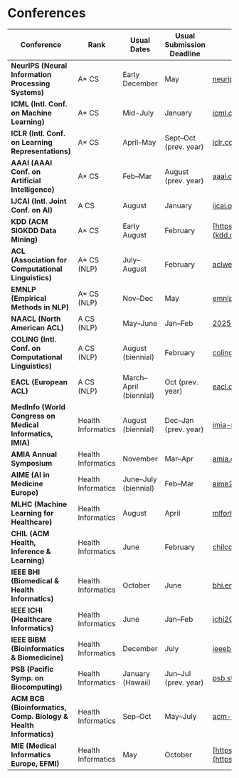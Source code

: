 #  Conferences

| Conference | Rank | Usual Dates | Usual Submission Deadline | Link                                                                             |
|------------|------|-------------|----------------------------|----------------------------------------------------------------------------------|
| **NeurIPS (Neural Information Processing Systems)** | A* CS | Early December | May | [neurips.cc](https://neurips.cc)                                                 |
| **ICML (Intl. Conf. on Machine Learning)** | A* CS | Mid-July | January | [icml.cc](https://icml.cc)                                                       |
| **ICLR (Intl. Conf. on Learning Representations)** | A* CS | April–May | Sept–Oct (prev. year) | [iclr.cc](https://iclr.cc)                                                       |
| **AAAI (AAAI Conf. on Artificial Intelligence)** | A* CS | Feb–Mar | August (prev. year) | [aaai.cc](https://aaai.org/conference/aaai/)*                                    |
| **IJCAI (Intl. Joint Conf. on AI)** | A CS | August | January | [ijcai.org](https://www.ijcai.org)                                               |
| **KDD (ACM SIGKDD Data Mining)** | A* CS | Early August | February | [https://kdd2025.kdd.org](kdd.org)                                               |
| **ACL (Association for Computational Linguistics)** | A* CS (NLP) | July–August | February | [aclweb.org](https://www.aclweb.org/portal/acl)                                  |
| **EMNLP (Empirical Methods in NLP)** | A* CS (NLP) | Nov–Dec | May | [emnlp.org](https://2025.emnlp.org)                                              |
| **NAACL (North American ACL)** | A CS (NLP) | May–June | Jan–Feb | [2025 NAACL site](https://2025.naacl.org/)  |
| **COLING (Intl. Conf. on Computational Linguistics)** | A CS (NLP) | August (biennial) | February | [coling2025.org](https://coling2025.org)                                 |
| **EACL (European ACL)** | A CS (NLP) | March–April (biennial) | Oct (prev. year) | [eacl.org](https://2024.eacl.org)                                                |
| **MedInfo (World Congress on Medical Informatics, IMIA)** | Health Informatics | August (biennial) | Dec–Jan (prev. year) | [imia-medinfo.org](https://imia-medinfo.org)                                     |
| **AMIA Annual Symposium** | Health Informatics | November | Mar–Apr | [amia.org](https://amia.org/amia2024annual)                                      |
| **AIME (AI in Medicine Europe)** | Health Informatics | June–July (biennial) | Feb–Mar | [aime25.unipv.it](https://aime25.unipv.it)                                       |
| **MLHC (Machine Learning for Healthcare)** | Health Informatics | August | April | [mlforhc.org](https://www.mlforhc.org)                                           |
| **CHIL (ACM Health, Inference & Learning)** | Health Informatics | June | February | [chilconference.org](https://www.chilconference.org)                             |
| **IEEE BHI (Biomedical & Health Informatics)** | Health Informatics | October | June | [bhi.embs.org](https://bhi.embs.org/2025)                                        |
| **IEEE ICHI (Healthcare Informatics)** | Health Informatics | June | Jan–Feb | [ichi2024.i3s.unice.fr](https://ichi2024.i3s.unice.fr)                           |
| **IEEE BIBM (Bioinformatics & Biomedicine)** | Health Informatics | December | July | [ieeebibm.org](https://ieeebibm.org)                                             |
| **PSB (Pacific Symp. on Biocomputing)** | Health Informatics | January (Hawaii) | Jun–Jul (prev. year) | [psb.stanford.edu](https://psb.stanford.edu)                                     |
| **ACM BCB (Bioinformatics, Comp. Biology & Health Informatics)** | Health Informatics | Sep–Oct | May–July | [acm-bcb.org](https://acm-bcb.org)                                               |
| **MIE (Medical Informatics Europe, EFMI)** | Health Informatics | May | October | [https://mie2025.org](https://mie2026.efmi.org/)                                               |
